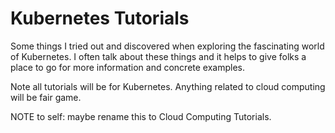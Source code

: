 # Kubernetes Tutorials
Some things I tried out and discovered when exploring the fascinating world of Kubernetes.
I often talk about these things and it helps to give folks a place to go for
more information and concrete examples.

Note all tutorials will be for Kubernetes.  Anything related to cloud computing will be
fair game.

NOTE to self: maybe rename this to Cloud Computing Tutorials.
